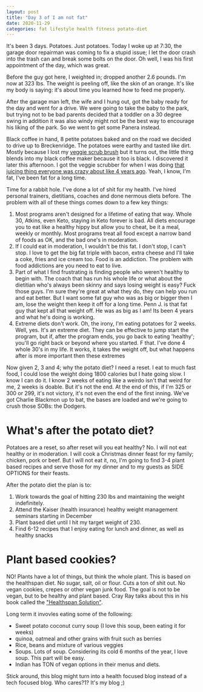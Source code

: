 ```yaml
---
layout: post
title: "Day 3 of I am not fat"
date: 2020-11-29
categories: fat lifestyle health fitness potato-diet
---
```


It's been 3 days. Potatoes. Just potatoes. Today I woke up at 7:30, the garage door repairman was coming to fix a stupid issue; I let the door crash into the trash can and break some bolts on the door. Oh well, I was his first appointment of the day, which was great. 

Before the guy got here, I weighted in; dropped another 2.6 pounds. I'm now at 323 lbs. The weight is peeling off, like the skin of an orange. It's like my body is saying: it's about time you learned how to feed me properly. 

After the garage man left, the wife and I hung out, got the baby ready for the day and went for a drive. We were going to take the baby to the park, but trying not to be bad parents decided that a toddler on a 30 degree swing in addition it was also windy might not be the best way to encourage his liking of the park. So we went to get some Panera instead. 

Black coffee in hand, 8 petite potatoes baked and on the road we decided to drive up to Breckenridge. The potatoes were earthy and tasted like dirt. Mostly because I lost my [veggie scrub brush](https://www.target.com/p/oxo-vegetable-brush/-/A-52379869) but it turns out, the little thing blends into my black coffee maker because it too is black. I discovered it later this afternoon. I got the veggie scrubber for when I was doing [that juicing thing everyone was crazy about like 4 years ago](https://en.wikipedia.org/wiki/Fat,_Sick_and_Nearly_Dead). Yeah, I know, I'm fat, I've been fat for a long time. 

Time for a rabbit hole. I've done a lot of shit for my health. I've hired personal trainers, dietitians, coaches and done nermous diets before. The problem with all of these things comes down to a few key things: 

1. Most programs aren't designed for a lifetime of eating that way. Whole 30, Atkins, even Keto, staying in Keto forever is bad. All diets encourage you to eat like a healthy hippy but allow you to cheat, be it a meal, weekly or monthly. Most programs treat all food except a narrow band of foods as OK, and the bad one's in moderation.  
2. If I could eat in moderation, I wouldn't be this fat. I don't stop, I can't stop. I love to get the big fat triple with bacon, extra cheese and I'll take a coke, fries and ice cream too. Food is an addiction. The problem with food addictions are you need to eat to live. 
3. Part of what I find frustrating is finding people who weren't healthy to begin with. The coach that has run his whole life or what about the dietitian who's always been skinny and says losing weight is easy? Fuck those guys. I'm sure they're great at what they do, they can help you run and eat better. But I want some fat guy who was as big or bigger then I am, lose the weight then keep it off for a long time. Penn J. is that fat guy that kept all that weight off. He was as big as I am! Its been 4 years and what he's doing is working. 
4. Extreme diets don't work. Oh, the irony, I'm eating potatoes for 2 weeks. Well, yes. It's an extreme diet. They can be effective to jump start the program, but if, after the program ends, you go back to eating 'healthy'; you'll go right back or beyond where you started. F that. I've done 4 whole 30's in my life. It works, it takes the weight off, but what happens after is more important then these extremes

Now given 2, 3 and 4; why the potato diet? I need a reset. I eat to much fast food, I could lose the weight doing 1800 calories but I hate going slow. I know I can do it. I know 2 weeks of eating like a weirdo isn't that weird for me, 2 weeks is doable. But it's not the end. At the end of this, if I'm 325 or 300 or 299, it's not victory, it's not even the end of the first inning. We've got Charlie Blackmon up to bat, the bases are loaded and we're going to crush those SOBs: the Dodgers. 

# What's after the potato diet? 

Potatoes are a reset, so after reset will you eat healthy? No. I will not eat healthy or in moderation. I will cook a Christmas dinner feast for my family; chicken, pork or beef. But I will not eat it, no, I'm going to find 3-4 plant based recipes and serve those for my dinner and to my guests as SIDE OPTIONS for their feasts. 

After the potato diet the plan is to: 

1. Work towards the goal of hitting 230 lbs and maintaining the weight indefinitely.
2. Attend the Kaiser (health insurance) healthy weight management seminars starting in December
3. Plant based diet until I hit my target weight of 230.
4. Find 6-12 recipes that I enjoy eating for lunch and dinner, as well as healthy snacks

# Plant based cookies? 

NO! Plants have a lot of things, but think the whole plant. This is based on the healthspan diet. No sugar, salt, oil or flour. Cuts a ton of shit out. No vegan cookies, crepes or other vegan junk food. The goal is not to be vegan, but to be healthy and plant based. Cray Ray talks about this in his book called the ["Healthspan Solution"](https://healthspansolution.com). 

Long term it invovles eating some of the following: 

* Sweet potato coconut curry soup (I love this soup, been eating it for weeks)
* quinoa, oatmeal and other grains with fruit such as berries 
* Rice, beans and mixture of various veggies 
* Soups. Lots of soup. Considering its cold 6 months of the year, I love soup. This part will be easy. 
* Indian has TON of vegan options in their menus and diets. 

Stick around, this blog might turn into a health focused blog instead of a tech focused blog. Who cares?1? It's my blog ;) 